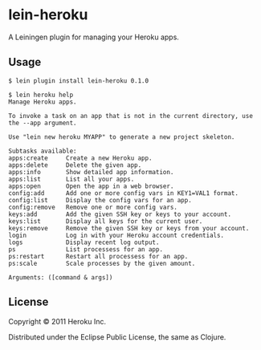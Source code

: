 # lein-heroku

A Leiningen plugin for managing your Heroku apps.

## Usage

    $ lein plugin install lein-heroku 0.1.0

    $ lein heroku help
    Manage Heroku apps.

    To invoke a task on an app that is not in the current directory, use
    the --app argument.

    Use "lein new heroku MYAPP" to generate a new project skeleton.

    Subtasks available:
    apps:create     Create a new Heroku app.
    apps:delete     Delete the given app.
    apps:info       Show detailed app information.
    apps:list       List all your apps.
    apps:open       Open the app in a web browser.
    config:add      Add one or more config vars in KEY1=VAL1 format.
    config:list     Display the config vars for an app.
    config:remove   Remove one or more config vars.
    keys:add        Add the given SSH key or keys to your account.
    keys:list       Display all keys for the current user.
    keys:remove     Remove the given SSH key or keys from your account.
    login           Log in with your Heroku account credentials.
    logs            Display recent log output.
    ps              List processess for an app.
    ps:restart      Restart all processess for an app.
    ps:scale        Scale processes by the given amount.

    Arguments: ([command & args])

## License

Copyright © 2011 Heroku Inc.

Distributed under the Eclipse Public License, the same as Clojure.
